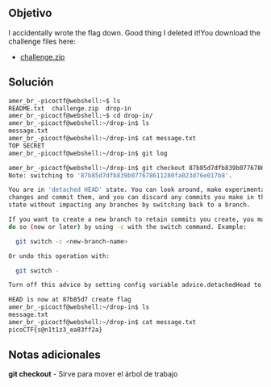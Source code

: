 ## Objetivo
I accidentally wrote the flag down. Good thing I deleted it!You download the challenge files here:

- [challenge.zip](https://artifacts.picoctf.net/c_titan/136/challenge.zip)
## Solución
```bash
amer_br_-picoctf@webshell:~$ ls
README.txt  challenge.zip  drop-in
amer_br_-picoctf@webshell:~$ cd drop-in/
amer_br_-picoctf@webshell:~/drop-in$ ls
message.txt
amer_br_-picoctf@webshell:~/drop-in$ cat message.txt 
TOP SECRET
amer_br_-picoctf@webshell:~/drop-in$ git log

amer_br_-picoctf@webshell:~/drop-in$ git checkout 87b85d7dfb839b077678611280fa023d76e017b8
Note: switching to '87b85d7dfb839b077678611280fa023d76e017b8'.

You are in 'detached HEAD' state. You can look around, make experimental
changes and commit them, and you can discard any commits you make in this
state without impacting any branches by switching back to a branch.

If you want to create a new branch to retain commits you create, you may
do so (now or later) by using -c with the switch command. Example:

  git switch -c <new-branch-name>

Or undo this operation with:

  git switch -

Turn off this advice by setting config variable advice.detachedHead to false

HEAD is now at 87b85d7 create flag
amer_br_-picoctf@webshell:~/drop-in$ ls
message.txt
amer_br_-picoctf@webshell:~/drop-in$ cat message.txt 
picoCTF{s@n1t1z3_ea83ff2a}
```
## Notas adicionales
**git checkout** - Sirve para mover el árbol de trabajo


